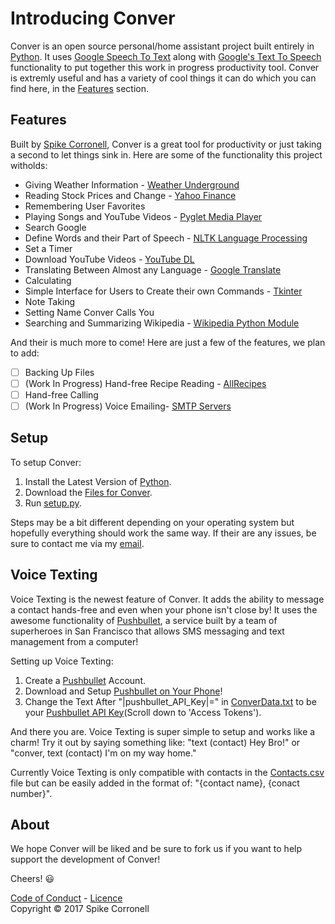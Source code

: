 # Introducing Conver
Conver is an open source personal/home assistant project built entirely in [Python](https://github.com/python/cpython). It uses [Google Speech To Text](https://pypi.python.org/pypi/SpeechRecognition) along with [Google's Text To Speech](https://pypi.python.org/pypi/gTTS) functionality to put together this work in progress productivity tool. Conver is extremly useful and has a variety of cool things it can do which you can find here, in the [Features](https://github.com/Codiscite/Conver/blob/master/README.md#features) section.

## Features
Built by [Spike Corronell](https://github.com/SpikeTheKing), Conver is a great tool for productivity or just taking a second to let things sink in. Here are some of the functionality this project witholds:
- Giving Weather Information - [Weather Underground](https://www.wunderground.com/)
- Reading Stock Prices and Change - [Yahoo Finance](https://finance.yahoo.com/)
- Remembering User Favorites
- Playing Songs and YouTube Videos - [Pyglet Media Player](https://bitbucket.org/pyglet/pyglet/wiki/Home)
- Search Google
- Define Words and their Part of Speech - [NLTK Language Processing](http://www.nltk.org/)
- Set a Timer
- Download YouTube Videos - [YouTube DL](http://rg3.github.io/youtube-dl/)
- Translating Between Almost any Language - [Google Translate](https://translate.google.com/)
- Calculating
- Simple Interface for Users to Create their own Commands - [Tkinter](https://wiki.python.org/moin/TkInter)
- Note Taking
- Setting Name Conver Calls You
- Searching and Summarizing Wikipedia - [Wikipedia Python Module](https://pypi.python.org/pypi/wikipedia)

And their is much more to come! Here are just a few of the features, we plan to add:
- [ ] Backing Up Files
- [ ] (Work In Progress) Hand-free Recipe Reading - [AllRecipes](http://allrecipes.com/)
- [ ] Hand-free Calling
- [ ] (Work In Progress) Voice Emailing- [SMTP Servers](http://computer.howstuffworks.com/e-mail-messaging/email3.htm)

## Setup
To setup Conver:
  1. Install the Latest Version of [Python](https://www.python.org/).
  2. Download the [Files for Conver](https://github.com/Codiscite/Conver).
  3. Run [setup.py](https://github.com/Codiscite/Conver/blob/master/setup.py).

Steps may be a bit different depending on your operating system but hopefully everything should work the same way. If their are any issues, be sure to contact me via my [email](mailto:spiketheking2@gmail.com).

## Voice Texting
Voice Texting is the newest feature of Conver. It adds the ability to message a contact hands-free and even when your phone isn't close by! It uses the awesome functionality of [Pushbullet](https://www.pushbullet.com/), a service built by a team of superheroes in San Francisco that allows SMS messaging and text management from a computer! 

Setting up Voice Texting:
  1. Create a [Pushbullet](https://www.pushbullet.com/) Account.
  2. Download and Setup [Pushbullet on Your Phone](https://play.google.com/store/apps/details?id=com.pushbullet.android)!
  3. Change the Text After "|pushbullet_API_Key|=" in [ConverData.txt](https://github.com/Codiscite/Conver/blob/master/ConverData.txt) to be your [Pushbullet API Key](https://www.pushbullet.com/#settings/account)(Scroll down to 'Access Tokens').
  
And there you are. Voice Texting is super simple to setup and works like a charm! Try it out by saying something like:
"text (contact) Hey Bro!"
or
"conver, text (contact) I'm on my way home."

Currently Voice Texting is only compatible with contacts in the [Contacts.csv](https://github.com/Codiscite/Conver/blob/master/Contacts.csv) file but can be easily added in the format of: "{contact name}, {conact number}".

## About
We hope Conver will be liked and be sure to fork us if you want to help support the development of Conver!

Cheers! :smiley:

[Code of Conduct](https://github.com/Codiscite/Conver/blob/master/CODE_OF_CONDUCT.md) - 
[Licence](https://github.com/Codiscite/Conver/blob/master/LICENSE)                                                                
Copyright © 2017 Spike Corronell
